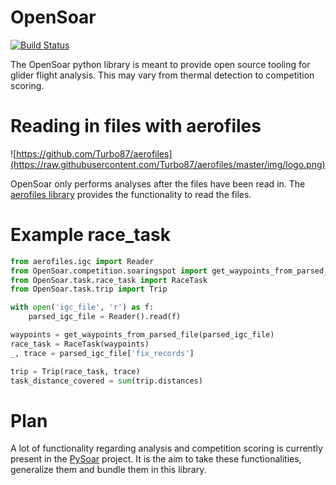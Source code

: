 # OpenSoar
[![Build Status](https://travis-ci.org/GliderGeek/PySoar.svg?branch=master)](https://travis-ci.org/GliderGeek/PySoar)

The OpenSoar python library is meant to provide open source tooling for glider flight analysis. This may vary from 
thermal detection to competition scoring.

# Reading in files with aerofiles

![https://github.com/Turbo87/aerofiles](https://raw.githubusercontent.com/Turbo87/aerofiles/master/img/logo.png)

OpenSoar only performs analyses after the files have been read in. The [aerofiles library](https://github.com/Turbo87/aerofiles) provides the functionality
to read the files.

# Example race_task
```python
from aerofiles.igc import Reader
from OpenSoar.competition.soaringspot import get_waypoints_from_parsed_file
from OpenSoar.task.race_task import RaceTask
from OpenSoar.task.trip import Trip

with open('igc_file', 'r') as f:
    parsed_igc_file = Reader().read(f)

waypoints = get_waypoints_from_parsed_file(parsed_igc_file)
race_task = RaceTask(waypoints)
_, trace = parsed_igc_file['fix_records']

trip = Trip(race_task, trace)
task_distance_covered = sum(trip.distances)
```

# Plan
A lot of functionality regarding analysis and competition scoring is currently present in the
[PySoar](https://github.com/GliderGeek/PySoar) project. It is the aim to take these functionalities, generalize them
and bundle them in this library.
